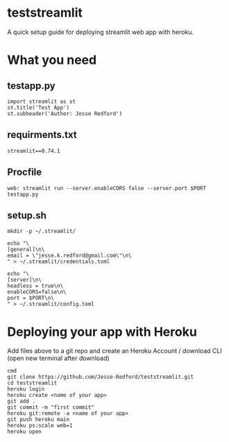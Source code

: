 # teststreamlit
A quick setup guide for deploying streamlit web app with heroku.


# What you need

## testapp.py
```
import streamlit as st
st.title('Test App')
st.subheader('Author: Jesse Redford')
```
## requirments.txt
```
streamlit==0.74.1
```
## Procfile
```
web: streamlit run --server.enableCORS false --server.port $PORT testapp.py
```
## setup.sh
```
mkdir -p ~/.streamlit/

echo "\
[general]\n\
email = \"jesse.k.redford@gmail.com\"\n\
" > ~/.streamlit/credentials.toml

echo "\
[server]\n\
headless = true\n\
enableCORS=false\n\
port = $PORT\n\
" > ~/.streamlit/config.toml
```
# Deploying your app with Heroku
Add files above to a git repo and create an Heroku Account / download CLI (open new terminal after download)
```
cmd
git clone https://github.com/Jesse-Redford/teststreamlit.git
cd teststreamlit
heroku login
heroku create <name of your app>
git add .
git commit -m "first commit"
heroku git:remote -a <name of your app>
git push heroku main
heroku ps:scale web=1
heroku open
```
  
  
  
